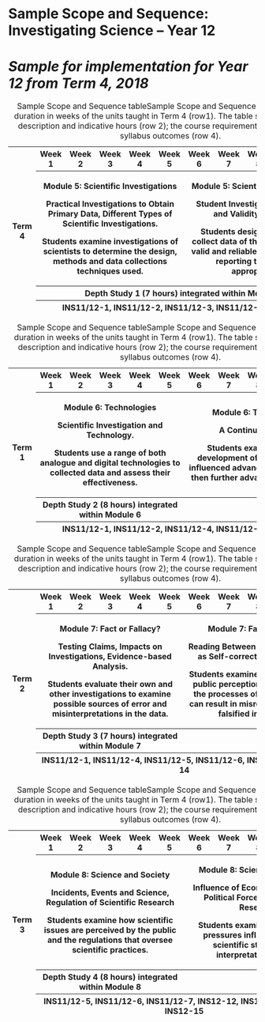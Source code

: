 #  

# Sample Scope and Sequence: Investigating Science – Year 12 

# *Sample for implementation for Year 12 from Term 4, 2018* 

<table>
<caption>Sample Scope and Sequence tableSample Scope and Sequence table showing the duration in weeks of the units taught in Term 4 (row1). The table shows the unit title, description and indicative hours (row 2); the course requirements (row 3); and the syllabus outcomes (row 4).</caption>
<colgroup>
<col style="width: 2%" />
<col style="width: 9%" />
<col style="width: 9%" />
<col style="width: 9%" />
<col style="width: 9%" />
<col style="width: 9%" />
<col style="width: 9%" />
<col style="width: 9%" />
<col style="width: 9%" />
<col style="width: 9%" />
<col style="width: 9%" />
</colgroup>
<thead>
<tr>
<th rowspan="4" style="text-align: center;"><strong>Term 4</strong></th>
<th style="text-align: center;"><strong>Week 1</strong></th>
<th style="text-align: center;"><strong>Week 2</strong></th>
<th style="text-align: center;"><strong>Week 3</strong></th>
<th style="text-align: center;"><strong>Week 4</strong></th>
<th style="text-align: center;"><strong>Week 5</strong></th>
<th style="text-align: center;"><strong>Week 6</strong></th>
<th style="text-align: center;"><strong>Week 7</strong></th>
<th style="text-align: center;"><strong>Week 8</strong></th>
<th style="text-align: center;"><strong>Week 9</strong></th>
<th style="text-align: center;"><strong>Week 10</strong></th>
</tr>
<tr>
<th colspan="5"><p><strong>Module 5: Scientific Investigations</strong></p>
<p>Practical Investigations to Obtain Primary Data, Different Types of Scientific Investigations.</p>
<p>Students examine investigations of scientists to determine the design, methods and data collections techniques used.</p></th>
<th colspan="5"><p><strong>Module 5: Scientific Investigations</strong></p>
<p>Student Investigation, Reliability and Validity, Reporting.</p>
<p>Students design, conduct and collect data of their own through a valid and reliable investigation and reporting their finding appropriately.</p></th>
</tr>
<tr>
<th colspan="10">Depth Study 1 (7 hours) integrated within Module 5</th>
</tr>
<tr>
<th colspan="10">INS11/12-1, INS11/12-2, INS11/12-3, INS11/12-7<em>,</em> INS12-12</th>
</tr>
</thead>
<tbody>
</tbody>
</table>

<table>
<caption>Sample Scope and Sequence tableSample Scope and Sequence table showing the duration in weeks of the units taught in Term 4 (row1). The table shows the unit title, description and indicative hours (row 2); the course requirements (row 3); and the syllabus outcomes (row 4).</caption>
<colgroup>
<col style="width: 2%" />
<col style="width: 9%" />
<col style="width: 9%" />
<col style="width: 9%" />
<col style="width: 9%" />
<col style="width: 9%" />
<col style="width: 9%" />
<col style="width: 9%" />
<col style="width: 9%" />
<col style="width: 9%" />
<col style="width: 9%" />
</colgroup>
<thead>
<tr>
<th rowspan="4" style="text-align: center;"><strong>Term 1</strong></th>
<th style="text-align: center;"><strong>Week 1</strong></th>
<th style="text-align: center;"><strong>Week 2</strong></th>
<th style="text-align: center;"><strong>Week 3</strong></th>
<th style="text-align: center;"><strong>Week 4</strong></th>
<th style="text-align: center;"><strong>Week 5</strong></th>
<th style="text-align: center;"><strong>Week 6</strong></th>
<th style="text-align: center;"><strong>Week 7</strong></th>
<th style="text-align: center;"><strong>Week 8</strong></th>
<th style="text-align: center;"><strong>Week 9</strong></th>
<th style="text-align: center;"><strong>Week 10</strong></th>
</tr>
<tr>
<th colspan="5"><p><strong>Module 6: Technologies</strong></p>
<p>Scientific Investigation and Technology.</p>
<p>Students use a range of both analogue and digital technologies to collected data and assess their effectiveness.</p></th>
<th colspan="5"><p><strong>Module 6: Technologies</strong></p>
<p>A Continuous Cycle.</p>
<p>Students examine how the development of technology has influenced advances in science and then further advanced technology.</p></th>
</tr>
<tr>
<th colspan="5">Depth Study 2 (8 hours) integrated within Module 6</th>
<th colspan="5"></th>
</tr>
<tr>
<th colspan="10">INS11/12-1, INS11/12-2, INS11/12-4, INS11/12-7, INS12-13</th>
</tr>
</thead>
<tbody>
</tbody>
</table>

<table>
<caption>Sample Scope and Sequence tableSample Scope and Sequence table showing the duration in weeks of the units taught in Term 4 (row1). The table shows the unit title, description and indicative hours (row 2); the course requirements (row 3); and the syllabus outcomes (row 4).</caption>
<colgroup>
<col style="width: 2%" />
<col style="width: 9%" />
<col style="width: 9%" />
<col style="width: 9%" />
<col style="width: 9%" />
<col style="width: 9%" />
<col style="width: 9%" />
<col style="width: 9%" />
<col style="width: 9%" />
<col style="width: 9%" />
<col style="width: 9%" />
</colgroup>
<thead>
<tr>
<th rowspan="4" style="text-align: center;"><strong>Term 2</strong></th>
<th style="text-align: center;"><strong>Week 1</strong></th>
<th style="text-align: center;"><strong>Week 2</strong></th>
<th style="text-align: center;"><strong>Week 3</strong></th>
<th style="text-align: center;"><strong>Week 4</strong></th>
<th style="text-align: center;"><strong>Week 5</strong></th>
<th style="text-align: center;"><strong>Week 6</strong></th>
<th style="text-align: center;"><strong>Week 7</strong></th>
<th style="text-align: center;"><strong>Week 8</strong></th>
<th style="text-align: center;"><strong>Week 9</strong></th>
<th style="text-align: center;"><strong>Week 10</strong></th>
</tr>
<tr>
<th colspan="5"><p><strong>Module 7: Fact or Fallacy?</strong></p>
<p>Testing Claims, Impacts on Investigations, Evidence-based Analysis.</p>
<p>Students evaluate their own and other investigations to examine possible sources of error and misinterpretations in the data.</p></th>
<th colspan="5"><p><strong>Module 7: Fact or Fallacy?</strong></p>
<p>Reading Between the Lines, Science as Self-correcting – the Issues.</p>
<p>Students examine the influences on public perceptions of science and the processes of peer review that can result in misrepresented and/or falsified information.</p></th>
</tr>
<tr>
<th colspan="5">Depth Study 3 (7 hours) integrated within Module 7</th>
<th colspan="5"></th>
</tr>
<tr>
<th colspan="10">INS11/12-1, INS11/12-4, INS11/12-5, INS11/12-6, INS11/12-7, INS12-14</th>
</tr>
</thead>
<tbody>
</tbody>
</table>

<table>
<caption>Sample Scope and Sequence tableSample Scope and Sequence table showing the duration in weeks of the units taught in Term 4 (row1). The table shows the unit title, description and indicative hours (row 2); the course requirements (row 3); and the syllabus outcomes (row 4).</caption>
<colgroup>
<col style="width: 2%" />
<col style="width: 9%" />
<col style="width: 9%" />
<col style="width: 9%" />
<col style="width: 9%" />
<col style="width: 9%" />
<col style="width: 9%" />
<col style="width: 9%" />
<col style="width: 9%" />
<col style="width: 9%" />
<col style="width: 9%" />
</colgroup>
<thead>
<tr>
<th rowspan="4" style="text-align: center;"><strong>Term 3</strong></th>
<th style="text-align: center;"><strong>Week 1</strong></th>
<th style="text-align: center;"><strong>Week 2</strong></th>
<th style="text-align: center;"><strong>Week 3</strong></th>
<th style="text-align: center;"><strong>Week 4</strong></th>
<th style="text-align: center;"><strong>Week 5</strong></th>
<th style="text-align: center;"><strong>Week 6</strong></th>
<th style="text-align: center;"><strong>Week 7</strong></th>
<th style="text-align: center;"><strong>Week 8</strong></th>
<th style="text-align: center;"><strong>Week 9</strong></th>
<th style="text-align: center;"><strong>Week 10</strong></th>
</tr>
<tr>
<th colspan="5"><p><strong>Module 8: Science and Society</strong></p>
<p>Incidents, Events and Science, Regulation of Scientific Research</p>
<p>Students examine how scientific issues are perceived by the public and the regulations that oversee scientific practices.</p></th>
<th colspan="5"><p><strong>Module 8: Science and Society</strong></p>
<p>Influence of Economic, Social and Political Forces on Scientific Research.</p>
<p>Students examine how societal pressures influence areas of scientific study and the interpretation of data.</p></th>
</tr>
<tr>
<th colspan="5">Depth Study 4 (8 hours) integrated within Module 8</th>
<th colspan="5"></th>
</tr>
<tr>
<th colspan="10">INS11/12-5, INS11/12-6, INS11/12-7, INS12-12, INS12-13, INS12-14, INS12-15</th>
</tr>
</thead>
<tbody>
</tbody>
</table>
